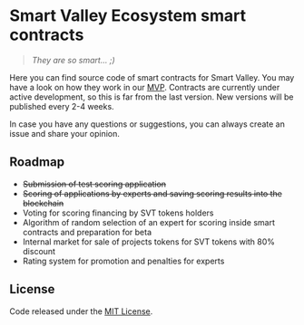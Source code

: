 # Smart Valley Ecosystem smart contracts

>*They are so smart... ;)*

Here you can find source code of smart contracts for Smart Valley. You may have a look on how they work in our [MVP](https://mvp.smartvalley.io). Contracts are currently under active development, so this is far from the last version. New versions will be published every 2-4 weeks.

In case you have any questions or suggestions, you can always create an issue and share your opinion.

## Roadmap
- ~~Submission of test scoring application~~
- ~~Scoring of applications by experts and saving scoring results into the blockchain~~
- Voting for scoring financing by SVT tokens holders
- Algorithm of random selection of an expert for scoring inside smart contracts and preparation for beta
- Internal market for sale of projects tokens for SVT tokens with 80% discount
- Rating system for promotion and penalties for experts

## License

Code released under the [MIT License](https://github.com/SmartValleyEcosystem/smartvalley.sc/blob/master/LICENSE).